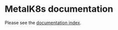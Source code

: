 # MetalK8s documentation

Please see the [documentation index](./index.rst).


[//]: # (We may want to link to a hosted docs website in the future.)
